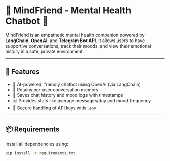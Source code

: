 # 🧠 MindFriend - Mental Health Chatbot 🤗

MindFriend is an empathetic mental health companion powered by **LangChain**, **OpenAI**, and **Telegram Bot API**. It allows users to have supportive conversations, track their moods, and view their emotional history in a safe, private environment.

---

## 🚀 Features

- 🤖 AI-powered, friendly chatbot using OpenAI (via LangChain)
- 💬 Retains per-user conversation memory
- 📝 Saves chat history and mood logs with timestamps
- 📊 Provides stats like average messages/day and mood frequency
- 🔐 Secure handling of API keys with `.env`

---

## 📦 Requirements

Install all dependencies using:

```bash
pip install -r requirements.txt
